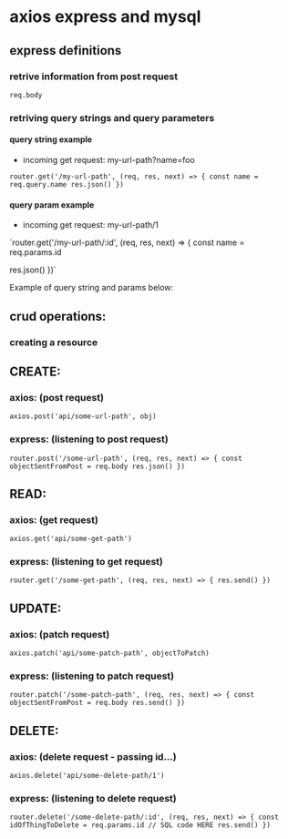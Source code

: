 # axios express and mysql

## express definitions

### retrive information from post request

`req.body`

### retriving query strings and query parameters

#### query string example

- incoming get request: my-url-path?name=foo

`router.get('/my-url-path', (req, res, next) => { const name = req.query.name res.json() })`

#### query param example

- incoming get request: my-url-path/1

`router.get('/my-url-path/:id', (req, res, next) => {
const name = req.params.id

res.json()
})`

Example of query string and params below:

## crud operations:

### creating a resource

## CREATE:

### axios: (post request)

`axios.post('api/some-url-path', obj)`

### express: (listening to post request)

`router.post('/some-url-path', (req, res, next) => { const objectSentFromPost = req.body res.json() })`

## READ:

### axios: (get request)

`axios.get('api/some-get-path')`

### express: (listening to get request)

`router.get('/some-get-path', (req, res, next) => { res.send() })`

## UPDATE:

### axios: (patch request)

`axios.patch('api/some-patch-path', objectToPatch)`

### express: (listening to patch request)

`router.patch('/some-patch-path', (req, res, next) => { const objectSentFromPost = req.body res.send() })`

## DELETE:

### axios: (delete request - passing id...)

`axios.delete('api/some-delete-path/1')`

### express: (listening to delete request)

`router.delete('/some-delete-path/:id', (req, res, next) => { const idOfThingToDelete = req.params.id // SQL code HERE res.send() })`
